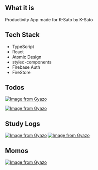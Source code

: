 ## What it is

Productivity App made for K-Sato by K-Sato

## Tech Stack

- TypeScript
- React
- Atomic Design
- styled-components
- Firebase Auth
- FireStore

## Todos

[![Image from Gyazo](https://i.gyazo.com/b80a9339036cbd5b44f83d78e703d019.png)](https://gyazo.com/b80a9339036cbd5b44f83d78e703d019)

[![Image from Gyazo](https://i.gyazo.com/4cd33a8b77263ce4c150e17210360d5d.png)](https://gyazo.com/4cd33a8b77263ce4c150e17210360d5d)

## Study Logs

[![Image from Gyazo](https://i.gyazo.com/1c28409d3e1c62e92826c1f322fee913.png)](https://gyazo.com/1c28409d3e1c62e92826c1f322fee913)
[![Image from Gyazo](https://i.gyazo.com/e1b3633b045bcb0735f83ce8829e2ce4.png)](https://gyazo.com/e1b3633b045bcb0735f83ce8829e2ce4)

## Momos

[![Image from Gyazo](https://i.gyazo.com/35b7b64dc94a7f94ccb3885be4f6fa69.png)](https://gyazo.com/35b7b64dc94a7f94ccb3885be4f6fa69)
